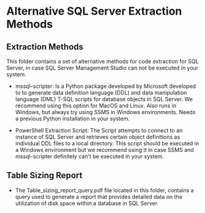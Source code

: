 # Alternative SQL Server Extraction Methods


## Extraction Methods

This folder contains a set of alternative methods for code extraction for SQL Server, in case SQL Server Management Studio can not be executed in your system.
- mssql-scripter: Is a Python package developed by Microsoft developed to to generate data definition language (DDL) and data manipulation language (DML) T-SQL scripts for database objects in SQL Server. We recommend using this option for MacOS and Linux. Also runs in Windows, but always try using SSMS in Windows environments. Needs a previous Python installation in your system.

- PowerShell Extraction Script: The Script attempts to connect to an instance of SQL Server and retrieves certain object definitions as individual DDL files to a local directory. This script should be executed in a Windows environment but we recommend using it in case SSMS and mssql-scripter definitely can't be executed in your system. 


## Table Sizing Report

- The Table_sizing_report_query.pdf file located in this folder, contains a query used to generate a report that provides detailed data on the utilization of disk space within a database in SQL Server. 